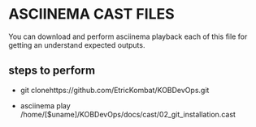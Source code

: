 
# ASCIINEMA CAST FILES

You can download and perform asciinema playback each of this file for getting an understand expected outputs.

## steps to perform

*   git clonehttps://github.com/EtricKombat/KOBDevOps.git

*   asciinema play /home/[$uname]/KOBDevOps/docs/cast/02_git_installation.cast



